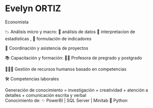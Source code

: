 # Evelyn ORTIZ


Economista 


📉  Análisis micro y macro: 
    🧾 análisis de datos 
    📝 interpretacion de estadísticas , 
    📍 formulación de indicadores

📏 Coordinación y asistencia de proyectos

📚  Capacitación y formación: 👩‍🏫 
    Profesora de pregrado y postgrado

🧑‍🤝‍🧑 Gestión de recursos humanos basado en competencias

🛠️ Competencias laborales 
   
   Generación de conocimiento = investigación + creatividad + atención a detalles + comunicación escrita y verbal  
   Conocimiento de:  ✨ PowerBI   |  SQL Server  |   Minitab      🐍 Python  



